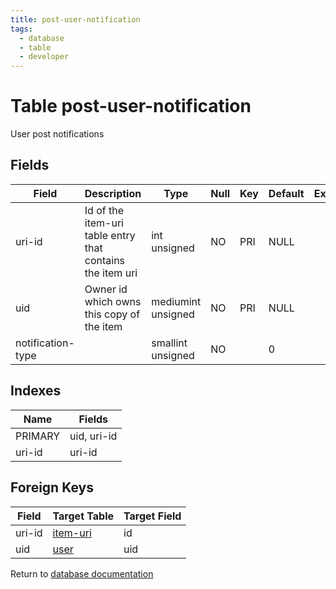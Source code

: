 ```yaml
---
title: post-user-notification
tags:
  - database
  - table
  - developer
---
```

# Table post-user-notification

User post notifications

## Fields

| Field             | Description                                               | Type               | Null | Key | Default | Extra |
| ----------------- | --------------------------------------------------------- | ------------------ | ---- | --- | ------- | ----- |
| uri-id            | Id of the item-uri table entry that contains the item uri | int unsigned       | NO   | PRI | NULL    |       |
| uid               | Owner id which owns this copy of the item                 | mediumint unsigned | NO   | PRI | NULL    |       |
| notification-type |                                                           | smallint unsigned  | NO   |     | 0       |       |

## Indexes

| Name    | Fields      |
| ------- | ----------- |
| PRIMARY | uid, uri-id |
| uri-id  | uri-id      |

## Foreign Keys

| Field  | Target Table                 | Target Field |
| ------ | ---------------------------- | ------------ |
| uri-id | [item-uri](./db_item-uri.md) | id           |
| uid    | [user](./db_user.md)         | uid          |

Return to [database documentation](./index.md)
